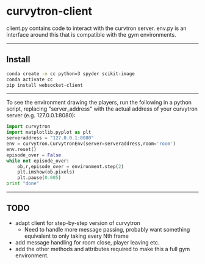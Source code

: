 # curvytron-client


client.py contains code to interact with the curvtron server.
env.py is an interface around this that is compatible with the gym environments.

***

## Install

```bash
conda create -n cc python=3 spyder scikit-image
conda activate cc
pip install websocket-client
```

***
To see the environment drawing the players, run the following in a python script, replacing "server_address" with the actual address of your curvytron server (e.g. 127.0.0.1:8080):

```python
import curvytron
import matplotlib.pyplot as plt
serveraddress = "127.0.0.1:8080"
env = curvytron.CurvytronEnv(server=serveraddress,room='room')
env.reset()
episode_over = False
while not episode_over:
    ob,r,episode_over = environment.step(2)
    plt.imshow(ob.pixels)
    plt.pause(0.005)
print "done"
```
***
## TODO

* adapt client for step-by-step version of curvytron
    * Need to handle more message passing, probably want something equivalent to only taking every Nth frame
* add message handling for room close, player leaving etc.
* add the other methods and attributes required to make this a full gym environment.
